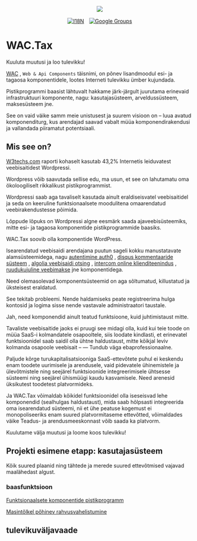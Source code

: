 <p align="center"><a href="https://wac.tax"><img src="https://cdn.jsdelivr.net/gh/wactax/img/logo.svg"/></a></p><p align="center"><a href="https://github.com/wactax/wac.tax/blob/main/doc/README.md#readme"><img alt="I18N" src="https://cdn.jsdelivr.net/gh/wactax/img/t.svg"/></a>　<a href="https://groups.google.com/u/2/g/wactax"><img alt="Google Groups" src="https://cdn.jsdelivr.net/gh/wactax/img/g-groups.svg"/></a></p>

# WAC.Tax

Kuuluta muutusi ja loo tulevikku!

[WAC](https://wac.tax) , `Web & Api Components` täisnimi, on põnev lisandmoodul esi- ja tagaosa komponentidele, lootes Interneti tulevikku ümber kujundada.

Pistikprogrammi baasist lähtuvalt hakkame järk-järgult juurutama erinevaid infrastruktuuri komponente, nagu: kasutajasüsteem, arveldussüsteem, maksesüsteem jne.

See on vaid väike samm meie unistusest ja suurem visioon on – luua avatud komponenditurg, kus arendajad saavad vabalt müüa komponendirakendusi ja vallandada piiramatut potentsiaali.

## Mis see on?

[W3techs.com](https://w3techs.com/technologies/details/cm-wordpress) raporti kohaselt kasutab 43,2% Internetis leiduvatest veebisaitidest Wordpressi.

Wordpress võib saavutada sellise edu, ma usun, et see on lahutamatu oma ökoloogiliselt rikkalikust pistikprogrammist.

Wordpressi saab aga tavaliselt kasutada ainult eraldiseisvatel veebisaitidel ja seda on keeruline funktsionaalsete moodulitena omaarendatud veebirakendustesse põimida.

Lõppude lõpuks on Wordpressi algne eesmärk saada ajaveebisüsteemiks, mitte esi- ja tagaosa komponentide pistikprogrammide baasiks.

WAC.Tax soovib olla komponentide WordPress.

Isearendatud veebisaidi arendajana puutun sageli kokku manustatavate alamsüsteemidega, nagu [autentimine auth0](https://auth0.com) , [disqus kommentaaride süsteem](https://disqus.com) , [algolia veebisaidi otsing](https://www.algolia.com) , [intercom online klienditeenindus](https://www.intercom.com) , [ruudukujuline veebimakse](https://developer.squareup.com/docs/web-payments/overview) jne komponentidega.

Need olemasolevad komponentsüsteemid on aga sõltumatud, killustatud ja üksteisest eraldatud.

See tekitab probleemi. Nende haldamiseks peate registreerima hulga kontosid ja logima sisse nende vastavale administraatori taustale.

Jah, need komponendid ainult teatud funktsioone, kuid juhtimistaust mitte.

Tavaliste veebisaitide jaoks ei pruugi see midagi olla, kuid kui teie toode on müüa SaaS-i kolmandatele osapooltele, siis loodate kindlasti, et erinevatel funktsioonidel saab saidil olla ühtne haldustaust, mitte kõikjal leviv kolmanda osapoole veebisait – — Tundub väga ebaprofessionaalne.

Paljude kõrge turukapitalisatsiooniga SaaS-ettevõtete puhul ei keskendu enam toodete uurimisele ja arendusele, vaid pidevatele ühinemistele ja ülevõtmistele ning seejärel funktsioonide integreerimisele ühtsesse süsteemi ning seejärel ühismüügi kaudu kasvamisele. Need arenesid üksikutest toodetest platvormideks.

Ja WAC.Tax võimaldab kõikidel funktsioonidel olla iseseisvad lehe komponendid (sealhulgas haldustaust), mida saab hõlpsasti integreerida oma isearendatud süsteemi, nii et ühe peatuse kogemust ei monopoliseeriks enam suured platvormitaseme ettevõtted, võimaldades väike Teadus- ja arendusmeeskonnast võib saada ka platvorm.

Kuulutame välja muutusi ja loome koos tulevikku!

## Projekti esimene etapp: kasutajasüsteem

Kõik suured plaanid ning tähtede ja merede suured ettevõtmised vajavad maalähedast algust.

### baasfunktsioon

[Funktsionaalsete komponentide pistikprogramm](./pkg.md)

[Masintõlkel põhinev rahvusvahelistumine](./i18n.md)

## tulevikuväljavaade
